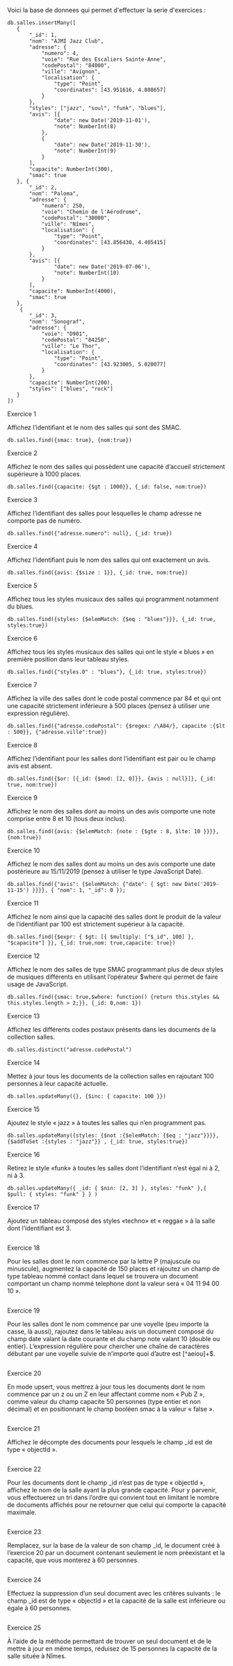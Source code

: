 Voici la base de donnees qui permet d'effectuer la serie d'exercices : 

```
db.salles.insertMany([ 
   { 
       "_id": 1, 
       "nom": "AJMI Jazz Club", 
       "adresse": { 
           "numero": 4, 
           "voie": "Rue des Escaliers Sainte-Anne", 
           "codePostal": "84000", 
           "ville": "Avignon", 
           "localisation": { 
               "type": "Point", 
               "coordinates": [43.951616, 4.808657] 
           } 
       }, 
       "styles": ["jazz", "soul", "funk", "blues"], 
       "avis": [{ 
               "date": new Date('2019-11-01'), 
               "note": NumberInt(8) 
           }, 
           { 
               "date": new Date('2019-11-30'), 
               "note": NumberInt(9) 
           } 
       ], 
       "capacite": NumberInt(300), 
       "smac": true 
   }, { 
       "_id": 2, 
       "nom": "Paloma", 
       "adresse": { 
           "numero": 250, 
           "voie": "Chemin de l'Aérodrome", 
           "codePostal": "30000", 
           "ville": "Nîmes", 
           "localisation": { 
               "type": "Point", 
               "coordinates": [43.856430, 4.405415] 
           } 
       }, 
       "avis": [{ 
               "date": new Date('2019-07-06'), 
               "note": NumberInt(10) 
           } 
       ], 
       "capacite": NumberInt(4000), 
       "smac": true 
   }, 
    { 
       "_id": 3, 
       "nom": "Sonograf", 
       "adresse": { 
           "voie": "D901", 
           "codePostal": "84250", 
           "ville": "Le Thor", 
           "localisation": { 
               "type": "Point", 
               "coordinates": [43.923005, 5.020077] 
           } 
       }, 
       "capacite": NumberInt(200), 
       "styles": ["blues", "rock"] 
   } 
]) 
```

Exercice 1

Affichez l’identifiant et le nom des salles qui sont des SMAC.
```
db.salles.find({smac: true}, {nom:true})
```

Exercice 2

Affichez le nom des salles qui possèdent une capacité d’accueil strictement supérieure à 1000 places.
```
db.salles.find({capacite: {$gt : 1000}}, {_id: false, nom:true})
```

Exercice 3

Affichez l’identifiant des salles pour lesquelles le champ adresse ne comporte pas de numéro.
```
db.salles.find({"adresse.numero": null}, {_id: true})
```

Exercice 4

Affichez l’identifiant puis le nom des salles qui ont exactement un avis.
```
db.salles.find({avis: {$size : 1}}, {_id: true, nom:true})
```

Exercice 5

Affichez tous les styles musicaux des salles qui programment notamment du blues.
```
db.salles.find({styles: {$elemMatch: {$eq : "blues"}}}, {_id: true, styles:true})
```
Exercice 6

Affichez tous les styles musicaux des salles qui ont le style « blues » en première position dans leur tableau styles.
```
db.salles.find({"styles.0" : "blues"}, {_id: true, styles:true})
```
Exercice 7

Affichez la ville des salles dont le code postal commence par 84 et qui ont une capacité strictement inférieure à 500 places (pensez à utiliser une expression régulière).
```
db.salles.find({"adresse.codePostal": {$regex: /\A84/}, capacite :{$lt : 500}}, {"adresse.ville":true})
```
Exercice 8

Affichez l’identifiant pour les salles dont l’identifiant est pair ou le champ avis est absent.
```
db.salles.find({$or: [{_id: {$mod: [2, 0]}}, {avis : null}]}, {_id: true, nom:true})
```
Exercice 9

Affichez le nom des salles dont au moins un des avis comporte une note comprise entre 8 et 10 (tous deux inclus).
```
db.salles.find({avis: {$elemMatch: {note : {$gte : 8, $lte: 10 }}}}, {nom:true})
```
Exercice 10

Affichez le nom des salles dont au moins un des avis comporte une date postérieure au 15/11/2019 (pensez à utiliser le type JavaScript Date).
```
db.salles.find({"avis": {$elemMatch: {"date": { $gt: new Date('2019-11-15') }}}}, { "nom": 1, "_id": 0 });
```
Exercice 11

Affichez le nom ainsi que la capacité des salles dont le produit de la valeur de l’identifiant par 100 est strictement supérieur à la capacité.
```
db.salles.find({$expr: { $gt: [{ $multiply: ["$_id", 100] }, "$capacite"] }}, {_id: true,nom: true,capacite: true})
```
Exercice 12

Affichez le nom des salles de type SMAC programmant plus de deux styles de musiques différents en utilisant l’opérateur $where qui permet de faire usage de JavaScript.
```
db.salles.find({smac: true,$where: function() {return this.styles && this.styles.length > 2;}}, {_id: 0,nom: 1})

```
Exercice 13

Affichez les différents codes postaux présents dans les documents de la collection salles.
```
db.salles.distinct("adresse.codePostal")
```
Exercice 14

Mettez à jour tous les documents de la collection salles en rajoutant 100 personnes à leur capacité actuelle.
```
db.salles.updateMany({}, {$inc: { capacite: 100 }})
```
Exercice 15

Ajoutez le style « jazz » à toutes les salles qui n’en programment pas.
```
db.salles.updateMany({styles: {$not :{$elemMatch: {$eq : "jazz"}}}}, {$addToSet :{styles : "jazz"}}	, {_id: true, styles:true})
```
Exercice 16

Retirez le style «funk» à toutes les salles dont l’identifiant n’est égal ni à 2, ni à 3.
```
db.salles.updateMany({ _id: { $nin: [2, 3] }, styles: "funk" },{ $pull: { styles: "funk" } } )
```
Exercice 17

Ajoutez un tableau composé des styles «techno» et « reggae » à la salle dont l’identifiant est 3.
```

```
Exercice 18

Pour les salles dont le nom commence par la lettre P (majuscule ou minuscule), augmentez la capacité de 150 places et rajoutez un champ de type tableau nommé contact dans lequel se trouvera un document comportant un champ nommé telephone dont la valeur sera « 04 11 94 00 10 ».
```

```
Exercice 19

Pour les salles dont le nom commence par une voyelle (peu importe la casse, là aussi), rajoutez dans le tableau avis un document composé du champ date valant la date courante et du champ note valant 10 (double ou entier). L’expression régulière pour chercher une chaîne de caractères débutant par une voyelle suivie de n’importe quoi d’autre est [^aeiou]+$.
```

```
Exercice 20

En mode upsert, vous mettrez à jour tous les documents dont le nom commence par un z ou un Z en leur affectant comme nom « Pub Z », comme valeur du champ capacite 50 personnes (type entier et non décimal) et en positionnant le champ booléen smac à la valeur « false ».
```

```
Exercice 21

Affichez le décompte des documents pour lesquels le champ _id est de type « objectId ».
```

```
Exercice 22

Pour les documents dont le champ _id n’est pas de type « objectId », affichez le nom de la salle ayant la plus grande capacité. Pour y parvenir, vous effectuerez un tri dans l’ordre qui convient tout en limitant le nombre de documents affichés pour ne retourner que celui qui comporte la capacité maximale.
```

```
Exercice 23

Remplacez, sur la base de la valeur de son champ _id, le document créé à l’exercice 20 par un document contenant seulement le nom préexistant et la capacité, que vous monterez à 60 personnes.
```

```
Exercice 24

Effectuez la suppression d’un seul document avec les critères suivants : le champ _id est de type « objectId » et la capacité de la salle est inférieure ou égale à 60 personnes.
```

```
Exercice 25

À l’aide de la méthode permettant de trouver un seul document et de le mettre à jour en même temps, réduisez de 15 personnes la capacité de la salle située à Nîmes.
```

```